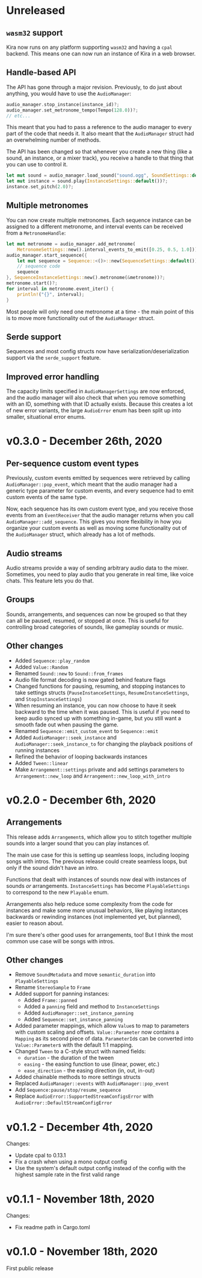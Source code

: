 # Unreleased

## `wasm32` support
Kira now runs on any platform supporting `wasm32` and having a
`cpal` backend. This means one can now run an instance of Kira
in a web browser.

## Handle-based API
The API has gone through a major revision. Previously, to do
just about anything, you would have to use the `AudioManager`:

```rust
audio_manager.stop_instance(instance_id)?;
audio_manager.set_metronome_tempo(Tempo(128.0))?;
// etc...
```

This meant that you had to pass a reference to the audio manager
to every part of the code that needs it. It also meant that
the `AudioManager` struct had an overwhelming number of methods.

The API has been changed so that whenever you create a new thing
(like a sound, an instance, or a mixer track), you receive a handle
to that thing that you can use to control it.

```rust
let mut sound = audio_manager.load_sound("sound.ogg", SoundSettings::default())?;
let mut instance = sound.play(InstanceSettings::default())?;
instance.set_pitch(2.0)?;
```

## Multiple metronomes
You can now create multiple metronomes. Each sequence instance
can be assigned to a different metronome, and interval events
can be received from a `MetronomeHandle`:

```rust
let mut metronome = audio_manager.add_metronome(
	MetronomeSettings::new().interval_events_to_emit([0.25, 0.5, 1.0]))?;
audio_manager.start_sequence({
	let mut sequence = Sequence::<()>::new(SequenceSettings::default());
	// sequence code
	sequence
}, SequenceInstanceSettings::new().metronome(&metronome))?;
metronome.start()?;
for interval in metronome.event_iter() {
	println!("{}", interval);
}
```

Most people will only need one metronome at a time - the main
point of this is to move more functionality out of the
`AudioManager` struct.

## Serde support
Sequences and most config structs now have serialization/deserialization
support via the `serde_support` feature.

## Improved error handling
The capacity limits specified in `AudioManagerSettings` are now enforced,
and the audio manager will also check that when you remove something with
an ID, something with that ID actually exists. Because this creates a lot
of new error variants, the large `AudioError` enum has been split up into
smaller, situational error enums.

# v0.3.0 - December 26th, 2020

## Per-sequence custom event types
Previously, custom events emitted by sequences were retrieved
by calling `AudioManager::pop_event`, which meant that the
audio manager had a generic type parameter for custom events,
and every sequence had to emit custom events of the same type.

Now, each sequence has its own custom event type, and you receive
those events from an `EventReceiver` that the audio manager
returns when you call `AudioManager::add_sequence`. This gives
you more flexibility in how you organize your custom events
as well as moving some functionality out of the `AudioManager`
struct, which already has a lot of methods.

## Audio streams
Audio streams provide a way of sending arbitrary audio data
to the mixer. Sometimes, you need to play audio that you
generate in real time, like voice chats. This feature
lets you do that.

## Groups
Sounds, arrangements, and sequences can now be grouped so that
they can all be paused, resumed, or stopped at once. This is
useful for controlling broad categories of sounds, like gameplay
sounds or music.

## Other changes
- Added `Sequence::play_random`
- Added `Value::Random`
- Renamed `Sound::new` to `Sound::from_frames`
- Audio file format decoding is now gated behind feature flags
- Changed functions for pausing, resuming, and stopping instances
to take settings structs (`PauseInstanceSettings`,
`ResumeInstanceSettings`, and `StopInstanceSettings`)
- When resuming an instance, you can now choose to have it seek
backward to the time when it was paused. This is useful if you
need to keep audio synced up with something in-game, but you
still want a smooth fade out when pausing the game.
- Renamed `Sequence::emit_custom_event` to `Sequence::emit`
- Added `AudioManager::seek_instance` and `AudioManager::seek_instance_to`
for changing the playback positions of running instances
- Refined the behavior of looping backwards instances
- Added `Tween::linear`
- Make `Arrangement::settings` private and add settings parameters
to `Arrangement::new_loop` and `Arrangement::new_loop_with_intro`

# v0.2.0 - December 6th, 2020

## Arrangements
This release adds `Arrangement`s, which allow you to stitch together
multiple sounds into a larger sound that you can play instances of.

The main use case for this is setting up seamless loops, including
looping songs with intros. The previous release could create seamless
loops, but only if the sound didn't have an intro.

Functions that dealt with instances of sounds now deal with instances
of sounds *or* arrangements. `InstanceSettings` has become
`PlayableSettings` to correspond to the new `Playable` enum.

Arrangements also help reduce some complexity from the code for
instances and make some more unusual behaviors, like playing
instances backwards or rewinding instances (not implemented yet,
but planned), easier to reason about.

I'm sure there's other good uses for arrangements, too! But I think
the most common use case will be songs with intros.

## Other changes
- Remove `SoundMetadata` and move `semantic_duration` into `PlayableSettings`
- Rename `StereoSample` to `Frame`
- Added support for panning instances:
	- Added `Frame::panned`
	- Added a `panning` field and method to `InstanceSettings`
	- Added `AudioManager::set_instance_panning`
	- Added `Sequence::set_instance_panning`
- Added parameter mappings, which allow `Value`s to map to parameters with
custom scaling and offsets. `Value::Parameter` now contains a `Mapping`
as its second piece of data. `ParameterId`s can be converted into
`Value::Parameter`s with the default 1:1 mapping.
- Changed `Tween` to a C-style struct with named fields:
	- `duration` - the duration of the tween
	- `easing` - the easing function to use (linear, power, etc.)
	- `ease_direction` - the easing direction (in, out, in-out)
- Added chainable methods to more settings structs
- Replaced `AudioManager::events` with `AudioManager::pop_event`
- Add `Sequence:pause/stop/resume_sequence`
- Replace `AudioError::SupportedStreamConfigsError` with `AudioError::DefaultStreamConfigError`

# v0.1.2 - December 4th, 2020
Changes:
- Update cpal to 0.13.1
- Fix a crash when using a mono output config
- Use the system's default output config instead of the config with the highest sample rate in the first valid range

# v0.1.1 - November 18th, 2020
Changes:
- Fix readme path in Cargo.toml

# v0.1.0 - November 18th, 2020
First public release
